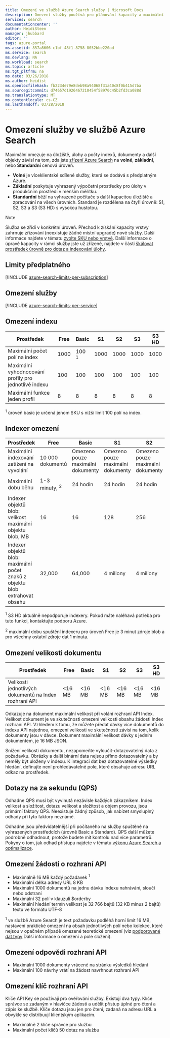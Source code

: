 ```yaml
---
title: Omezení ve službě Azure Search služby | Microsoft Docs
description: Omezení služby používá pro plánování kapacity a maximální limit na požadavky a odpovědi pro službu Azure Search.
services: search
documentationcenter: ''
author: HeidiSteen
manager: jhubbard
editor: ''
tags: azure-portal
ms.assetid: 857a8606-c1bf-48f1-8758-8032bbe220ad
ms.service: search
ms.devlang: NA
ms.workload: search
ms.topic: article
ms.tgt_pltfrm: na
ms.date: 03/26/2018
ms.author: heidist
ms.openlocfilehash: fb2234e79e8deb98a94068f31a40c8f0b415d7ba
ms.sourcegitcommit: d74657d1926467210454f58970c45b2fd3ca088d
ms.translationtype: MT
ms.contentlocale: cs-CZ
ms.lasthandoff: 03/28/2018
---
```

# <a name="service-limits-in-azure-search"></a>Omezení služby ve službě Azure Search
Maximální omezuje na úložiště, úlohy a počty indexů, dokumenty a další objekty závisí na tom, zda jste [zřízení Azure Search](search-create-service-portal.md) na **volné**, **základní**, nebo **Standardní** cenová úroveň.

* **Volné** je víceklientské sdílené služby, která se dodává s předplatným Azure. 
* **Základní** poskytuje vyhrazený výpočetní prostředky pro úlohy v produkčním prostředí v menším měřítku.
* **Standardní** běží na vyhrazené počítače s další kapacitou úložiště a zpracování na všech úrovních. Standard je rozdělena na čtyři úrovně: S1, S2, S3 a S3 (S3 HD) s vysokou hustotou.

> [!NOTE]
> Služba se zřídí v konkrétní úroveň. Přechod k získání kapacity vrstvy zahrnuje zřizování (neexistuje žádné místní upgrade) nové služby. Další informace najdete v tématu [zvolte SKU nebo vrstvě](search-sku-tier.md). Další informace o úpravě kapacity v rámci služby jste už zřízené, najdete v části [škálovat prostředek úrovně pro dotaz a indexování úlohy](search-capacity-planning.md).
>

## <a name="subscription-limits"></a>Limity předplatného
[!INCLUDE [azure-search-limits-per-subscription](../../includes/azure-search-limits-per-subscription.md)]

## <a name="service-limits"></a>Omezení služby
[!INCLUDE [azure-search-limits-per-service](../../includes/azure-search-limits-per-service.md)]

## <a name="index-limits"></a>Omezení indexu

| Prostředek | Free | Basic | S1 | S2 | S3 | S3 HD |
| --- | --- | --- | --- | --- | --- | --- |
| Maximální počet polí na index |1000 |100 <sup>1</sup> |1000 |1000 |1000 |1000 |
| Maximální vyhodnocování profily pro jednotlivé indexu |100 |100 |100 |100 |100 |100 |
| Maximální funkce jeden profil |8 |8 |8 |8 |8 |8 |

<sup>1</sup> úroveň basic je určená jenom SKU s nižší limit 100 polí na index.

## <a name="indexer-limits"></a>Indexer omezení

| Prostředek | Free | Basic | S1 | S2 | S3 | S3 HD |
| --- | --- | --- | --- | --- | --- | --- |
| Maximální indexování zatížení na vyvolání |10 000 dokumentů |Omezeno pouze maximální dokumenty |Omezeno pouze maximální dokumenty |Omezeno pouze maximální dokumenty |Omezeno pouze maximální dokumenty |NENÍ K DISPOZICI <sup>1</sup> |
| Maximální dobu běhu | 1-3 minuty, <sup>2</sup> |24 hodin |24 hodin |24 hodin |24 hodin |NENÍ K DISPOZICI <sup>1</sup> |
| Indexer objektů blob: velikost maximální objektu blob, MB |16 |16 |128 |256 |256 |NENÍ K DISPOZICI <sup>1</sup> |
| Indexer objektů blob: maximální počet znaků z objektu blob extrahovat obsahu |32,000 |64,000 |4 miliony |4 miliony |4 miliony |NENÍ K DISPOZICI <sup>1</sup> |

<sup>1</sup> S3 HD aktuálně nepodporuje indexery. Pokud máte naléhavá potřeba pro tuto funkci, kontaktujte podporu Azure.

<sup>2</sup> maximální dobu spuštění indexeru pro úroveň Free je 3 minut zdroje blob a pro všechny ostatní zdroje dat 1 minuta.


## <a name="document-size-limits"></a>Omezení velikosti dokumentu
| Prostředek | Free | Basic | S1 | S2 | S3 | S3 HD |
| --- | --- | --- | --- | --- | --- | --- |
| Velikosti jednotlivých dokumentů na Index rozhraní API |<16 MB |<16 MB |<16 MB |<16 MB |<16 MB |<16 MB |

Odkazuje na dokument maximální velikost při volání rozhraní API Index. Velikost dokument je ve skutečnosti omezení velikosti obsahu žádosti Index rozhraní API. Vzhledem k tomu, že můžete předat dávky více dokumentů do indexu API najednou, omezení velikosti ve skutečnosti závisí na tom, kolik dokumenty jsou v dávce. Dokument maximální velikost dávky s jedním dokumentem, je 16 MB JSON.

Snížení velikosti dokumentu, nezapomeňte vyloučit-dotazovatelný data z požadavku. Obrázky a další binární data nejsou přímo dotazovatelný a by neměly být uloženy v indexu. K integraci dat bez dotazovatelné výsledky hledání, definujte není prohledávatelné pole, které obsahuje adresu URL odkaz na prostředek.

## <a name="queries-per-second-qps"></a>Dotazy na za sekundu (QPS)

Odhadne QPS musí být vyvinutá nezávisle každých zákazníkem. Index velikost a složitost, dotazu velikost a složitost a objem provozu, jsou primární faktory QPS. Neexistuje žádný způsob, jak nabízet smysluplný odhady při tyto faktory neznámé.

Odhadne jsou předvídatelnější při počítaného na služby spuštěné na vyhrazených prostředcích (úrovně Basic a Standard). QPS další můžete podrobně odhadnout, protože budete mít kontrolu nad více parametrů. Pokyny o tom, jak odhad přístupu najdete v tématu [výkonu Azure Search a optimalizace](search-performance-optimization.md).

## <a name="api-request-limits"></a>Omezení žádostí o rozhraní API
* Maximálně 16 MB každý požadavek <sup>1</sup>
* Maximální délka adresy URL 8 KB
* Maximální 1000 dokumentů na jednu dávku indexu nahrávání, sloučí nebo odstraní
* Maximální 32 polí v klauzuli $orderby
* Maximální hledání termín velikost je 32 766 bajtů (32 KB minus 2 bajtů) textu ve formátu UTF-8

<sup>1</sup> ve službě Azure Search je text požadavku podléhá horní limit 16 MB, nastavení praktické omezení na obsah jednotlivých polí nebo kolekce, které nejsou v opačném případě omezené teoretické omezení (viz [podporované dat typy](https://msdn.microsoft.com/library/azure/dn798938.aspx) Další informace o omezení a pole složení).

## <a name="api-response-limits"></a>Omezení odpovědi rozhraní API
* Maximální 1000 dokumenty vrácené na stránku výsledků hledání
* Maximální 100 návrhy vrátí na žádost navrhnout rozhraní API

## <a name="api-key-limits"></a>Omezení klíč rozhraní API
Klíče API Key se používají pro ověřování služby. Existují dva typy. Klíče správce se zadaným v hlavičce žádosti a udělit přístup úplné pro čtení a zápis ke službě. Klíče dotazu jsou jen pro čtení, zadaná na adresu URL a obvykle se distribuují klientským aplikacím.

* Maximálně 2 klíče správce pro službu
* Maximální počet klíčů 50 dotaz na službu
